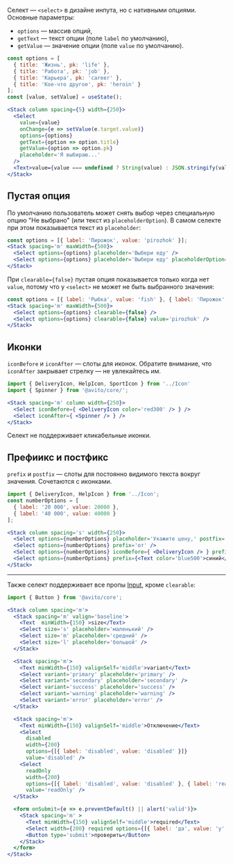 Селект — `<select>` в дизайне инпута, но с нативными опциями. Основные параметры:
- `options` — массив опций,
- `getText` — текст опции (поле `label` по умолчанию),
- `getValue` — значение опции (поле `value` по умолчанию).

```jsx
const options = [
  { title: 'Жизнь', pk: 'life' },
  { title: 'Работа', pk: 'job' },
  { title: 'Карьера', pk: 'career' },
  { title: 'Кое-что другое', pk: 'heroin' }
];
const [value, setValue] = useState();

<Stack column spacing={5} width={250}>
  <Select
    value={value}
    onChange={e => setValue(e.target.value)}
    options={options}
    getText={option => option.title}
    getValue={option => option.pk}
    placeholder='Я выбираю...'
  />
  <Text>value={value === undefined ? String(value) : JSON.stringify(value)}</Text>
</Stack>
```

## Пустая опция

По умолчанию пользователь может снять выбор через специальную опцию "Не выбрано" (или текст из `placeholderOption`). В самом селекте при этом показывается текст из `placeholder`:

```jsx
const options = [{ label: 'Пирожок', value: 'pirozhok' }];
<Stack spacing='m' maxWidth={500}>
  <Select options={options} placeholder='Выбери еду' />
  <Select options={options} placeholder='Выбери еду' placeholderOption='Любая' />
</Stack>
```

При `clearable={false}` пустая опция показывается только когда нет `value`, потому что у `<select>` не может не быть выбранного значения:
```jsx
const options = [{ label: 'Рыбка', value: 'fish' }, { label: 'Пирожок', value: 'pirozhok' }];
<Stack spacing='m' maxWidth={500}>
  <Select options={options} clearable={false} />
  <Select options={options} clearable={false} value='pirozhok' />
</Stack>
```

## Иконки

`iconBefore` и `iconAfter` — слоты для иконок. Обратите внимание, что `iconAfter` закрывает стрелку — не увлекайтесь им.

```jsx
import { DeliveryIcon, HelpIcon, SportIcon } from '../Icon'
import { Spinner } from '@avito/core/';

<Stack spacing='m' column width={250}>
  <Select iconBefore={ <DeliveryIcon color='red300' /> } />
  <Select iconAfter={ <Spinner /> } />
</Stack>
```

Селект не поддерживает кликабельные иконки.

## Префиикс и постфикс

`prefix` и `postfix` — слоты для постоянно видимого текста вокруг значения. Сочетаются с иконками.

```jsx
import { DeliveryIcon, HelpIcon } from '../Icon';
const numberOptions = [
  { label: '20 000', value: 20000 },
  { label: '40 000', value: 40000 }
];

<Stack column spacing='s' width={250}>
  <Select options={numberOptions} placeholder='Укажите цену,' postfix='₽' />
  <Select options={numberOptions} prefix='от' />
  <Select options={numberOptions} iconBefore={ <DeliveryIcon /> } prefix="до" postfix='₽' iconAfter={ <HelpIcon /> } />
  <Select options={numberOptions} prefix={<Text color='blue500'>синий</Text>} />
</Stack>
```

---

Также селект поддерживает все пропы [Input](#/Компоненты/Input), кроме `clearable`:

```jsx
import { Button } from '@avito/core';

<Stack column spacing='m'>
  <Stack spacing='m' valign='baseline'>
    <Text  minWidth={150} >size</Text>
    <Select size='s' placeholder='маленький' />
    <Select size='m' placeholder='средний' />
    <Select size='l' placeholder='большой' />
  </Stack>

  <Stack spacing='m'>
    <Text minWidth={150} valignSelf='middle'>variant</Text>
    <Select variant='primary' placeholder='primary' />
    <Select variant='secondary' placeholder='secondary' />
    <Select variant='success' placeholder='success' />
    <Select variant='warning' placeholder='warning' />
    <Select variant='error' placeholder='error' />
  </Stack>

  <Stack spacing='m'>
    <Text minWidth={150} valignSelf='middle'>Отключение</Text>
    <Select
      disabled
      width={200}
      options={[{ label: 'disabled', value: 'disabled' }]}
      value='disabled' />
    <Select
      readOnly
      width={200}
      options={[{ label: 'disabled', value: 'disabled' }, { label: 'readOnly', value: 'readOnly' }]}
      value='readOnly' />
  </Stack>

  <form onSubmit={e => e.preventDefault() || alert('valid')}>
    <Stack spacing='m' >
      <Text minWidth={150} valignSelf='middle'>required</Text>
      <Select width={200} required options={[{ label: 'да', value: 'y' }]} />
      <Button type='submit'>проверить</Button>
    </Stack>
  </form>
</Stack>
```
